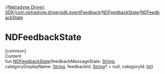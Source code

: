 //[Netradyne Driveri SDK](../../index.md)/[com.netradyne.driverisdk.eventFeedback](../index.md)/[NDFeedbackState](index.md)/[NDFeedbackState](-n-d-feedback-state.md)



# NDFeedbackState  
[common]  
Content  
fun [NDFeedbackState](-n-d-feedback-state.md)(feedbackMessageState: [String](https://kotlinlang.org/api/latest/jvm/stdlib/kotlin/-string/index.html), categoryDisplayName: [String](https://kotlinlang.org/api/latest/jvm/stdlib/kotlin/-string/index.html), feedbackId: [String](https://kotlinlang.org/api/latest/jvm/stdlib/kotlin/-string/index.html)? = null, categoryId: [Int](https://kotlinlang.org/api/latest/jvm/stdlib/kotlin/-int/index.html))  



